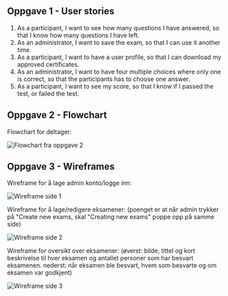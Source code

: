 ## Oppgave 1 - User stories

<ol>
<li>As a participant, I want to see how many questions I have answered, so that I know how many questions I have left.</li>

<li>As an administrator, I want to save the exam, so that I can use it another time.</li>

<li>As a participant, I want to have a user profile, so that I can download my approved certificates.</li>

<li>As an administrator, I want to have four multiple choices where only one is correct, so that the participants has to choose one answer.</li>

<li>As a participant, I want to see my score, so that I know if I passed the test, or failed the test.</li>
</ol>

## Oppgave 2 - Flowchart

Flowchart for deltager:

![Flowchart fra oppgave 2](https://gyazo.com/7e094460ac6ecab939392db080c25f0c.png)

## Oppgave 3 - Wireframes

Wireframe for å lage admin konto/logge inn:

![Wireframe side 1](https://gyazo.com/a0a6e94d478c9e71a04c2fc097fa8ada.png)

Wireframe for å lage/redigere eksamener: (poenget er at når admin trykker på "Create new exams, skal "Creating new exams" poppe opp på samme side)

![Wireframe side 2](https://gyazo.com/aacce5bcfd963b22b47c8d3166c9147f.png)

Wireframe for oversikt over eksamener: (øverst: bilde, tittel og kort beskrivelse til hver eksamen og antallet personer som har besvart eksamenen. nederst: når eksamen ble besvart, hvem som besvarte og om eksamen var godkjent)

![Wireframe side 3](https://gyazo.com/0a120a6879961300bee78a31b43bd156.png)